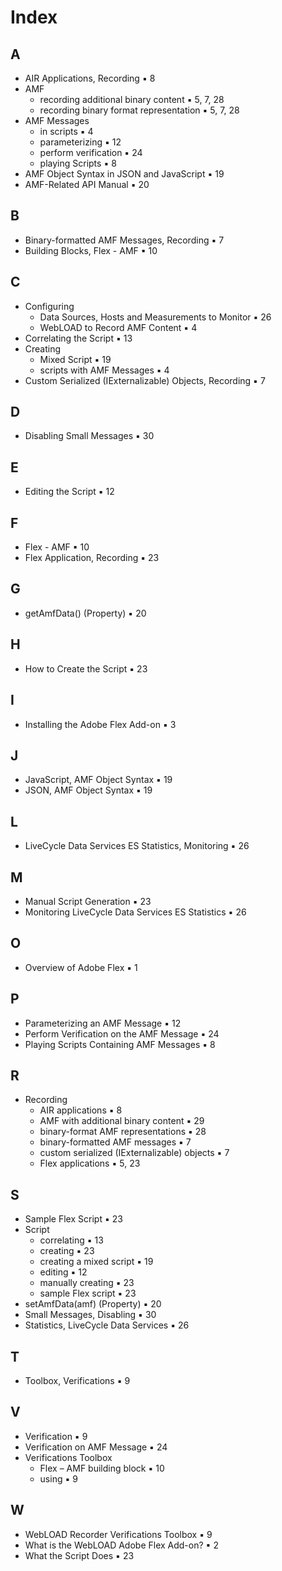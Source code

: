 # Index

## A
- AIR Applications, Recording ▪ 8
- AMF
  - recording additional binary content ▪ 5, 7, 28
  - recording binary format representation ▪ 5, 7, 28
- AMF Messages
  - in scripts ▪ 4
  - parameterizing ▪ 12
  - perform verification ▪ 24
  - playing Scripts ▪ 8
- AMF Object Syntax in JSON and JavaScript ▪ 19
- AMF-Related API Manual ▪ 20

## B
- Binary-formatted AMF Messages, Recording ▪ 7
- Building Blocks, Flex - AMF ▪ 10

## C
- Configuring
  - Data Sources, Hosts and Measurements to Monitor ▪ 26
  - WebLOAD to Record AMF Content ▪ 4
- Correlating the Script ▪ 13
- Creating
  - Mixed Script ▪ 19
  - scripts with AMF Messages ▪ 4
- Custom Serialized (IExternalizable) Objects, Recording ▪ 7

## D
- Disabling Small Messages ▪ 30

## E
- Editing the Script ▪ 12

## F
- Flex - AMF ▪ 10
- Flex Application, Recording ▪ 23

## G
- getAmfData() (Property) ▪ 20

## H
- How to Create the Script ▪ 23

## I
- Installing the Adobe Flex Add-on ▪ 3

## J
- JavaScript, AMF Object Syntax ▪ 19
- JSON, AMF Object Syntax ▪ 19

## L
- LiveCycle Data Services ES Statistics, Monitoring ▪ 26

## M
- Manual Script Generation ▪ 23
- Monitoring LiveCycle Data Services ES Statistics ▪ 26

## O
- Overview of Adobe Flex ▪ 1

## P
- Parameterizing an AMF Message ▪ 12
- Perform Verification on the AMF Message ▪ 24
- Playing Scripts Containing AMF Messages ▪ 8

## R
- Recording
  - AIR applications ▪ 8
  - AMF with additional binary content ▪ 29
  - binary-format AMF representations ▪ 28
  - binary-formatted AMF messages ▪ 7
  - custom serialized (IExternalizable) objects ▪ 7
  - Flex applications ▪ 5, 23

## S
- Sample Flex Script ▪ 23
- Script
  - correlating ▪ 13
  - creating ▪ 23
  - creating a mixed script ▪ 19
  - editing ▪ 12
  - manually creating ▪ 23
  - sample Flex script ▪ 23
- setAmfData(amf) (Property) ▪ 20
- Small Messages, Disabling ▪ 30
- Statistics, LiveCycle Data Services ▪ 26

## T
- Toolbox, Verifications ▪ 9

## V
- Verification ▪ 9
- Verification on AMF Message ▪ 24
- Verifications Toolbox
  - Flex – AMF building block ▪ 10
  - using ▪ 9

## W
- WebLOAD Recorder Verifications Toolbox ▪ 9
- What is the WebLOAD Adobe Flex Add-on? ▪ 2
- What the Script Does ▪ 23
